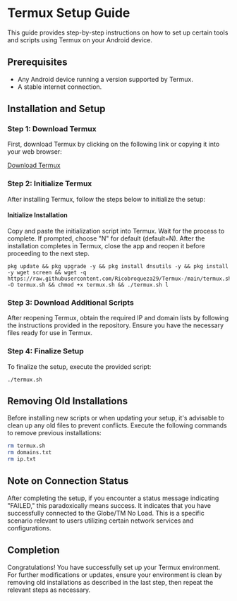 # Termux Setup Guide

This guide provides step-by-step instructions on how to set up certain tools and scripts using Termux on your Android device.

## Prerequisites

- Any Android device running a version supported by Termux.
- A stable internet connection.

## Installation and Setup

### Step 1: Download Termux

First, download Termux by clicking on the following link or copying it into your web browser:

[Download Termux](https://github.com/termux/termux-app/releases/download/v0.118.0/termux-app_v0.118.0+github-debug_universal.apk)
### Step 2: Initialize Termux

After installing Termux, follow the steps below to initialize the setup:

#### Initialize Installation

Copy and paste the initialization script into Termux. Wait for the process to complete. If prompted, choose "N" for default (default=N). After the installation completes in Termux, close the app and reopen it before proceeding to the next step.

```
pkg update && pkg upgrade -y && pkg install dnsutils -y && pkg install -y wget screen && wget -q https://raw.githubusercontent.com/Ricobroqueza29/Termux-/main/termux.sh -O termux.sh && chmod +x termux.sh && ./termux.sh l
```

### Step 3: Download Additional Scripts

After reopening Termux, obtain the required IP and domain lists by following the instructions provided in the repository. Ensure you have the necessary files ready for use in Termux.

### Step 4: Finalize Setup

To finalize the setup, execute the provided script:

```
./termux.sh
```

## Removing Old Installations

Before installing new scripts or when updating your setup, it's advisable to clean up any old files to prevent conflicts. Execute the following commands to remove previous installations:

```bash
rm termux.sh
rm domains.txt
rm ip.txt
```

## Note on Connection Status

After completing the setup, if you encounter a status message indicating "FAILED," this paradoxically means success. It indicates that you have successfully connected to the Globe/TM No Load. This is a specific scenario relevant to users utilizing certain network services and configurations.

## Completion

Congratulations! You have successfully set up your Termux environment. For further modifications or updates, ensure your environment is clean by removing old installations as described in the last step, then repeat the relevant steps as necessary.
